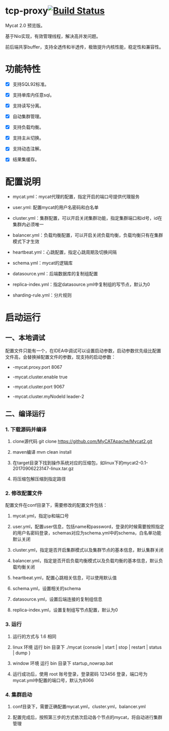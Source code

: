 # tcp-proxy[![Build Status](https://www.travis-ci.org/MyCATApache/Mycat2.svg?branch=master)](https://www.travis-ci.org/MyCATApache/Mycat2)
Mycat 2.0 预览版。

基于Nio实现，有效管理线程，解决高并发问题。

前后端共享buffer，支持全透传和半透传，极致提升内核性能，稳定性和兼容性。





# 功能特性

- [x] 支持SQL92标准。

- [x] 支持单库内任意sql。

- [x] 支持读写分离。

- [x] 自动集群管理。

- [x] 支持负载均衡。

- [x] 支持主从切换。

- [x] 支持动态注解。

- [x] 结果集缓存。





# 配置说明

- mycat.yml：mycat代理的配置，指定开启的端口号提供代理服务

- user.yml: 配置mycat的用户名密码和白名单

- cluster.yml：集群配置，可以开启关闭集群功能，指定集群端口和id号，id在集群内必须唯一

- balancer.yml：负载均衡配置，可以开启关闭负载均衡，负载均衡只有在集群模式下才生效

- heartbeat.yml：心跳配置，指定心跳周期及切换间隔

- schema.yml：mycat的逻辑库

- datasource.yml：后端数据库的复制组配置

- replica-index.yml：指定datasource.yml中复制组的写节点，默认为0

- sharding-rule.yml：分片规则





# 启动运行


## 一、本地调试

配置文件只能有一个，在IDEA中调试可以设置启动参数，启动参数优先级比配置文件高，会替换掉配置文件的参数，现支持的启动参数：

- -mycat.proxy.port 8067

- -mycat.cluster.enable true

- -mycat.cluster.port 9067

- -mycat.cluster.myNodeId leader-2





## 二、编译运行

### 1. 下载源码并编译

1. clone源代码 git clone https://github.com/MyCATApache/Mycat2.git

2. maven编译 mvn clean install

3. 在target目录下找到操作系统对应的压缩包，如linux下的mycat2-0.1-20170906223147-linux.tar.gz

4. 将压缩包解压缩到指定路径





### 2. 修改配置文件

配置文件在conf目录下，需要修改的配置文件包括：

1. mycat.yml，指定ip和端口号

2. user.yml，配置user信息，包括name和password，登录的时候需要按照指定的用户名密码登录，schemas对应为schema.yml中的schema，白名单功能默认关闭

3. cluster.yml，指定是否开启集群模式以及集群节点的基本信息，默认集群关闭

4. balancer.yml，指定是否开启负载均衡模式以及负载均衡的基本信息，默认负载均衡关闭

5. heartbeat.yml，配置心跳相关信息，可以使用默认值

6. schema.yml，设置相关的schema

7. datasource.yml，设置后端连接的复制组信息

8. replica-index.yml，设置复制组写节点配置，默认为0





### 3. 运行

1. 运行的方式与 1.6 相同

2. linux 环境 运行 bin 目录下 ./mycat {console | start | stop | restart | status | dump }

3. window 环境 运行 bin 目录下 startup_nowrap.bat

4. 运行成功后，使用 root 账号登录，登录密码 123456 登录，端口号为mycat.yml中配置的端口号，默认为8066





### 4. 集群启动

1. conf目录下，需要正确配置mycat.yml，cluster.yml，balancer.yml

2. 配置完成后，按照第三步的方式依次启动各个节点的mycat，将自动进行集群管理
